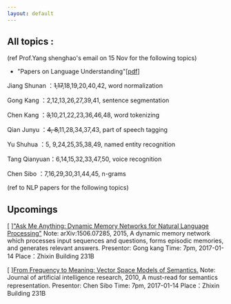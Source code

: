 ```yaml
---
layout: default
---
```


## All topics :
(ref Prof.Yang shenghao's email on 15 Nov for the following topics)
- "Papers on Language Understanding"\[[pdf](reading-list-2016-09-18.pdf)\]

Jiang Shunan ：~~1,17,~~18,19,20,40,42, word normalization

Gong Kang    ：2,12,13,26,27,39,41, sentence segmentation

Chen Kang    ：~~3,~~10,21,22,23,36,46,48, word tokenizing

Qian Junyu   ：~~4, 8,~~11,28,34,37,43, part of speech tagging

Yu Shuhua    ：5, 9,24,25,35,38,49, named entity recognition

Tang Qianyuan：6,14,15,32,33,47,50, voice recognition

Chen Sibo    ：7,16,29,30,31,44,45, n-grams


(ref to NLP papers for the following topics)

## Upcomings
[ ]["Ask Me Anything: Dynamic Memory Networks for Natural Language Processing"](http://arxiv.org/abs/1506.07285)
   Note: arXiv:1506.07285, 2015, A dynamic memory network which processes input sequences and questions, forms episodic memories, and generates relevant answers.
   Presentor: Gong kang 
   Time: 7pm, 2017-01-14
   Place：Zhixin Building 231B

[ ][From Frequency to Meaning: Vector Space Models of Semantics.](http://www.jair.org/media/2934/live-2934-4846-jair.pdf)
   Note: Journal of artificial intelligence research, 2010, A must-read for semantics representation.
   Presentor: Chen Sibo
   Time: 7pm, 2017-01-14
   Place：Zhixin Building 231B
